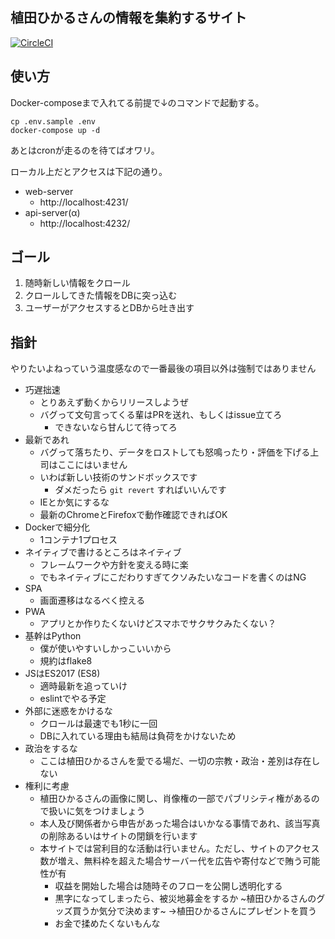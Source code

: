 植田ひかるさんの情報を集約するサイト
-----------

[![CircleCI](https://circleci.com/gh/yoshiken/UedaHikaruCrawler.svg?style=svg&circle-token=c8a648c31ec0cbfdf2c5ef19ad415c5a61000b65)](https://circleci.com/gh/yoshiken/UedaHikaruCrawler)

## 使い方

Docker-composeまで入れてる前提で↓のコマンドで起動する。

```
cp .env.sample .env
docker-compose up -d
```

あとはcronが走るのを待てばオワリ。

ローカル上だとアクセスは下記の通り。

- web-server
  - http://localhost:4231/
- api-server(α)
  - http://localhost:4232/


## ゴール

1. 随時新しい情報をクロール
2. クロールしてきた情報をDBに突っ込む
3. ユーザーがアクセスするとDBから吐き出す

## 指針

やりたいよねっていう温度感なので一番最後の項目以外は強制ではありません

- 巧遅拙速
  - とりあえず動くからリリースしようぜ
  - バグって文句言ってくる輩はPRを送れ、もしくはissue立てろ
    - できないなら甘んじて待ってろ
- 最新であれ
  - バグって落ちたり、データをロストしても怒鳴ったり・評価を下げる上司はここにはいません
  - いわば新しい技術のサンドボックスです
    - ダメだったら `git revert` すればいいんです
  - IEとか気にするな
  - 最新のChromeとFirefoxで動作確認できればOK
- Dockerで細分化
  - 1コンテナ1プロセス
- ネイティブで書けるところはネイティブ
  - フレームワークや方針を変える時に楽
  - でもネイティブにこだわりすぎてクソみたいなコードを書くのはNG
- SPA
  - 画面遷移はなるべく控える
- PWA
  - アプリとか作りたくないけどスマホでサクサクみたくない？
- 基幹はPython
  - 僕が使いやすいしかっこいいから
  - 規約はflake8
- JSはES2017 (ES8)
  - 適時最新を追っていけ
  - eslintでやる予定
- 外部に迷惑をかけるな
  - クロールは最速でも1秒に一回
  - DBに入れている理由も結局は負荷をかけないため
- 政治をするな
  - ここは植田ひかるさんを愛でる場だ、一切の宗教・政治・差別は存在しない
- 権利に考慮
  - 植田ひかるさんの画像に関し、肖像権の一部でパブリシティ権があるので扱いに気をつけましょう
  - 本人及び関係者から申告があった場合はいかなる事情であれ、該当写真の削除あるいはサイトの閉鎖を行います
  - 本サイトでは営利目的な活動は行いません。ただし、サイトのアクセス数が増え、無料枠を超えた場合サーバー代を広告や寄付などで賄う可能性が有
    - 収益を開始した場合は随時そのフローを公開し透明化する
    - 黒字になってしまったら、被災地募金をするか ~植田ひかるさんのグッズ買うか気分で決めます~ →植田ひかるさんにプレゼントを買う
    - お金で揉めたくないもんな
